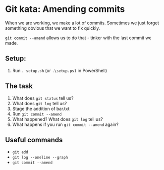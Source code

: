 # Git kata: Amending commits
When we are working, we make a lot of commits.
Sometimes we just forget something obvious that we want to fix quickly.

`git commit --amend` allows us to do that - tinker with the last commit we made.

## Setup:

1. Run `. setup.sh` (or `.\setup.ps1` in PowerShell)

## The task

1. What does `git status` tell us?
2. What does `git log` tell us?
3. Stage the addition of bar.txt
4. Run `git commit --amend`
5. What happened? What does `git log` tell us?
6. What happens if you run `git commit --amend` again?

## Useful commands

- `git add`
- `git log --oneline --graph`
- `git commit --amend`

